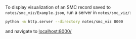 To display visualization of an SMC record saved to `notes/smc_viz/Example.json`, run a server in `notes/smc_viz/`:

```bash
python -m http.server --directory notes/smc_viz 8000
```

and navigate to [localhost:8000/](http://localhost:8000/)
